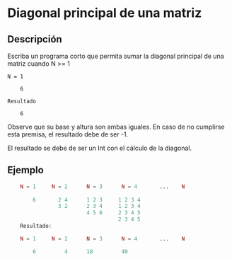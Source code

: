 # Diagonal principal de una matriz

## Descripción

Escriba un programa corto que permita sumar la diagonal principal de una matriz cuando N >= 1

    N = 1 

        6

    Resultado
    
        6


Observe que su base y altura son ambas iguales.
En caso de no cumplirse esta premisa, el resultado debe de ser -1.

El resultado se debe de ser un Int con el cálculo de la diagonal.
    
    
## Ejemplo
```php
    N = 1     N = 2      N = 3      N = 4       ...    N
      
        6       2 4      1 2 3     1 2 3 4         
                3 2      2 3 4     1 2 3 4      
                         4 5 6     2 3 4 5     
                                   2 3 4 5   
    Resultado:

    N = 1     N = 2      N = 3      N = 4       ...    N

	    6	      4 	 18 	    40
```
